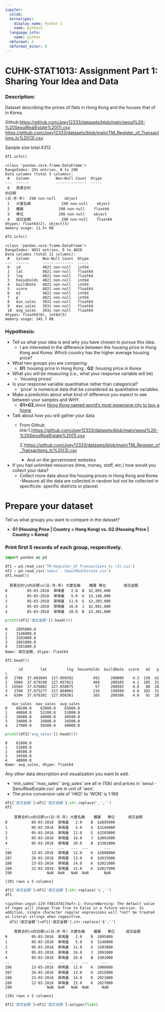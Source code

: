 ```yaml
---
jupyter:
  colab:
  kernelspec:
    display_name: Python 3
    name: python3
  language_info:
    name: python
  nbformat: 4
  nbformat_minor: 0
---
```


<div class="cell markdown" id="tK5OdplVC5rH">

# **CUHK-STAT1013: Assignment Part 1: Sharing Your Idea and Data**

</div>

<div class="cell markdown" id="mTvLD01HC5MB">

### Description:

Dataset describing the prices of flats in Hong Kong and the houses that
of in Korea.

Github:<https://github.com/Joey12333/datasets/blob/main/seoul%20-%20SeoulRealEstate%20(1).csv>
<https://github.com/Joey12333/datasets/blob/main/TM_Register_of_Transactions_tc%20(3).csv>

Sample size total:4312

</div>

<div class="cell code" execution_count="112"
colab="{&quot;base_uri&quot;:&quot;https://localhost:8080/&quot;}"
id="HqQt0ofjxLmq" outputId="51fbc150-1fe7-478b-b9a4-b6d30c595e88">

``` python
df1.info()
```

<div class="output stream stdout">

    <class 'pandas.core.frame.DataFrame'>
    RangeIndex: 291 entries, 0 to 290
    Data columns (total 5 columns):
     #   Column            Non-Null Count  Dtype  
    ---  ------            --------------  -----  
     0   買賣合約
    的日期
    (日-月-年)  290 non-null    object 
     1   大廈名稱              290 non-null    object 
     2   樓層                290 non-null    float64
     3   單位                290 non-null    object 
     4   成交金額              290 non-null    float64
    dtypes: float64(2), object(3)
    memory usage: 11.5+ KB

</div>

</div>

<div class="cell code" execution_count="113"
colab="{&quot;base_uri&quot;:&quot;https://localhost:8080/&quot;}"
id="WfQPwmk_xKfH" outputId="43770573-a7ca-4b28-bd08-34fc61d120b6">

``` python
df2.info()
```

<div class="output stream stdout">

    <class 'pandas.core.frame.DataFrame'>
    RangeIndex: 4021 entries, 0 to 4020
    Data columns (total 11 columns):
     #   Column      Non-Null Count  Dtype  
    ---  ------      --------------  -----  
     0   id          4021 non-null   int64  
     1   lat         4021 non-null   float64
     2   lng         4021 non-null   float64
     3   households  4021 non-null   int64  
     4   buildDate   4021 non-null   int64  
     5   score       4021 non-null   float64
     6   m2          4021 non-null   int64  
     7   p           4021 non-null   int64  
     8   min_sales   3931 non-null   float64
     9   max_sales   3931 non-null   float64
     10  avg_sales   3931 non-null   float64
    dtypes: float64(6), int64(5)
    memory usage: 345.7 KB

</div>

</div>

<div class="cell markdown" id="owPJwQpjgKee">

### Hypothesis:

-   Tell us what your idea is and why you have chosen to pursue this
    idea.
    -   I am interested in the difference between the housing price in
        Hong Kong and Korea. Which country has the higher average
        housing price?
-   What two groups you are comparing:
    -   **G1**: housing price in Hong Kong ; **G2**: housing price in
        Korea
-   What you will be measuring (i.e., what your response variable will
    be)
    -   'housing prices'
-   Is your response variable quantitative rather than categorical?
    -   'price' is numerical data that be considered as quantitative
        variables.
-   Make a prediction about what kind of difference you expect to see
    between your samples and WHY.
    -   **G1>G2**,since [Hong Kong named world’s most expensive city to
        buy a
        home](https://capital.com/hong-kong-house-price-crash-world-most-expensive-housing-market)
-   Talk about how you will gather your data
    -   From Github
        link:1.)<https://github.com/Joey12333/datasets/blob/main/seoul%20-%20SeoulRealEstate%20(1).csv>

        2.)<https://github.com/Joey12333/datasets/blob/main/TM_Register_of_Transactions_tc%20(3).csv>

        -   And on the gorvernment websites
-   If you had unlimited resources (time, money, staff, etc.) how would
    you collect your data?
    -   Collect more data about the housing prices in Hong Kong and
        Korea -Measure all the data are collected in random but not be
        collected in specific(ie. specific districts or places)

</div>

<div class="cell markdown" id="PIIOcJ81vqFD">

# **Prepare your dataset**

</div>

<div class="cell markdown" id="pB49E0fHuXn6">

Tell us what groups you want to compare in the dataset?

-   **G1 (Housing Price \| Country = Hong Kong) vs. G2 (Housing Price \|
    Country = Korea)**

</div>

<div class="cell markdown" id="zvdysfgPBrCY">

### Print first 5 records of each group, respectively.

</div>

<div class="cell code" execution_count="114"
colab="{&quot;base_uri&quot;:&quot;https://localhost:8080/&quot;,&quot;height&quot;:206}"
id="GDD2DDU4loRD" outputId="fa1a4edb-198a-4ade-cbb7-b0a43b2e1f86">

``` python
import pandas as pd

df1 = pd.read_csv('TM_Register_of_Transactions_tc (3).csv')
df2 = pd.read_csv('seoul - SeoulRealEstate.csv')
df1.head(5)
```

<div class="output execute_result" execution_count="114">

      買賣合約\n的日期\n(日-月-年) 大廈名稱    樓層 單位        成交金額
    0         05-03-2018  翠鳴臺   2.0  B  $2,895,000
    1         05-03-2018  翠鳴臺   5.0  G  $3,146,000
    2         05-03-2018  翠鳴臺  11.0  G  $3,203,000
    3         05-03-2018  翠鳴臺  16.0  J  $2,091,000
    4         05-03-2018  翠鳴臺  20.0  B  $3,301,000

</div>

</div>

<div class="cell code" execution_count="121"
colab="{&quot;base_uri&quot;:&quot;https://localhost:8080/&quot;}"
id="AEFgomV9x2sP" outputId="cb5aab89-f977-4623-b9dd-9e628830cd00">

``` python
print((df1['成交金額']).head(5))
```

<div class="output stream stdout">

    0    2895000.0
    1    3146000.0
    2    3203000.0
    3    2091000.0
    4    3301000.0
    Name: 成交金額, dtype: float64

</div>

</div>

<div class="cell code" execution_count="116"
colab="{&quot;base_uri&quot;:&quot;https://localhost:8080/&quot;,&quot;height&quot;:206}"
id="Y994qnl7nBjq" outputId="2dbf10c4-6458-407f-a8c8-4624c1f27a8d">

``` python
df2.head(5)
```

<div class="output execute_result" execution_count="116">

          id        lat         lng  households  buildDate  score   m2   p  \
    0   2766  37.681604  127.056592         492     200006    4.3  139  42   
    1   5860  37.679290  127.057021         468     200105    4.1  105  32   
    2  15564  37.676882  127.058075          57     200502    4.8   86  26   
    3   3700  37.675277  127.060001         216     199509    4.8  102  31   
    4   6204  37.676381  127.058361         165     200306    4.8   91  28   

       min_sales  max_sales  avg_sales  
    0    60100.0    62000.0    61000.0  
    1    48600.0    52200.0    51000.0  
    2    36000.0    46000.0    40500.0  
    3    34000.0    34800.0    34500.0  
    4    27900.0    50300.0    40000.0  

</div>

</div>

<div class="cell code" execution_count="117"
colab="{&quot;base_uri&quot;:&quot;https://localhost:8080/&quot;}"
id="7dQF9KDB0K3E" outputId="f50c4427-b6ac-4e4e-e05c-bba61b46c79a">

``` python
print((df2['avg_sales']).head(5))
```

<div class="output stream stdout">

    0    61000.0
    1    51000.0
    2    40500.0
    3    34500.0
    4    40000.0
    Name: avg_sales, dtype: float64

</div>

</div>

<div class="cell markdown" id="dEOy8DVxpuzK">

Any other data description and visualization you want to add.

-   'min_sales' 'max_sales' 'avg_sales' are all in (10k) and prices in
    'seoul - SeoulRealEstate.csv' are in unit of 'won'.
-   The price conversion rate of 'HKD' to 'WON' is 1:166

</div>

<div class="cell code" execution_count="118"
colab="{&quot;base_uri&quot;:&quot;https://localhost:8080/&quot;,&quot;height&quot;:424}"
id="aXKQ5kaQ6JNY" outputId="aa7da5d2-f6e2-4331-b1a6-4f174d677f86">

``` python
df1['成交金額']=df1['成交金額'].str.replace(',','')
df1
```

<div class="output execute_result" execution_count="118">

        買賣合約\n的日期\n(日-月-年) 大廈名稱    樓層   單位      成交金額
    0           05-03-2018  翠鳴臺   2.0    B  $2895000
    1           05-03-2018  翠鳴臺   5.0    G  $3146000
    2           05-03-2018  翠鳴臺  11.0    G  $3203000
    3           05-03-2018  翠鳴臺  16.0    J  $2091000
    4           05-03-2018  翠鳴臺  20.0    B  $3301000
    ..                 ...  ...   ...  ...       ...
    286         23-03-2018  翠鳴臺  12.0    K  $2008000
    287         26-03-2018  翠鳴臺  13.0    K  $2015000
    288         23-03-2018  翠鳴臺  14.0    K  $2021000
    289         22-03-2018  翠鳴臺  15.0    K  $2027000
    290                NaN  NaN   NaN  NaN       NaN

    [291 rows x 5 columns]

</div>

</div>

<div class="cell code" execution_count="119"
colab="{&quot;base_uri&quot;:&quot;https://localhost:8080/&quot;,&quot;height&quot;:478}"
id="UG13B1Fm_NUJ" outputId="05a55157-83b7-4945-8ba7-84b113d32c9b">

``` python
df1['成交金額']=df1['成交金額'].str.replace('$','')
df1
```

<div class="output stream stderr">

    <ipython-input-119-fd8147d17daf>:1: FutureWarning: The default value of regex will change from True to False in a future version. In addition, single character regular expressions will *not* be treated as literal strings when regex=True.
      df1['成交金額']=df1['成交金額'].str.replace('$','')

</div>

<div class="output execute_result" execution_count="119">

        買賣合約\n的日期\n(日-月-年) 大廈名稱    樓層   單位     成交金額
    0           05-03-2018  翠鳴臺   2.0    B  2895000
    1           05-03-2018  翠鳴臺   5.0    G  3146000
    2           05-03-2018  翠鳴臺  11.0    G  3203000
    3           05-03-2018  翠鳴臺  16.0    J  2091000
    4           05-03-2018  翠鳴臺  20.0    B  3301000
    ..                 ...  ...   ...  ...      ...
    286         23-03-2018  翠鳴臺  12.0    K  2008000
    287         26-03-2018  翠鳴臺  13.0    K  2015000
    288         23-03-2018  翠鳴臺  14.0    K  2021000
    289         22-03-2018  翠鳴臺  15.0    K  2027000
    290                NaN  NaN   NaN  NaN      NaN

    [291 rows x 5 columns]

</div>

</div>

<div class="cell code" execution_count="120" id="ljv8LJ_JAyH9">

``` python
df1['成交金額']=df1['成交金額'].astype(float)
```

</div>
